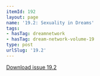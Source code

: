 ```yaml
---
itemId: 192
layout: page
name: '19.2: Sexuality in Dreams'
tags:
- hasTag: dreamnetwork
- hasTag: dream-network-volume-19
type: post
urlSlug: '19.2'
---
```

<a href="files/pdfs/Volume_19/19.2-Dream-Network-Vol-19-No-2.pdf" download="">Download issue 19.2</a>